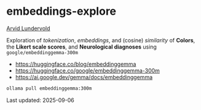 # embeddings-explore

[Arvid Lundervold](https://www4.uib.no/en/find-employees/Arvid.Lundervold)

Exploration of *tokenization*, *embeddings*, and (cosine) *similarity* of **Colors**, the **Likert scale scores**, and **Neurological diagnoses** using `google/embeddinggemma-300m`

- https://huggingface.co/blog/embeddinggemma
- https://huggingface.co/google/embeddinggemma-300m
- https://ai.google.dev/gemma/docs/embeddinggemma

  
```bash
ollama pull embeddinggemma:300m
```

Last updated: 2025-09-06
